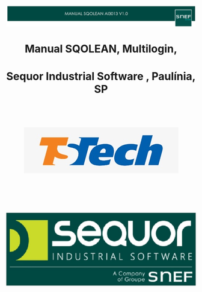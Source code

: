 
![Welcome to Opensource.com](./images/manual_sqolean.jpg)

<div style="text-align: center;">

# Manual SQOLEAN, Multilogin,
# Sequor Industrial Software , Paulínia, SP

</div>

<!--This site was created using [**Docsify**](https://docsify.js.org), which is an open source documentation site generator, and imported in GitHub page. This site was created for [**Opensource.com**](https://opensource.com) demo.-->
<br><br><br>
<div style="text-align:center"><img src="./images/ts_tech_logo.jpg"></div>
<br><br><br><br><br><br>
<div style="text-align:center"><img src="./images/Sequor_Snef_1.2.jpg"></div>